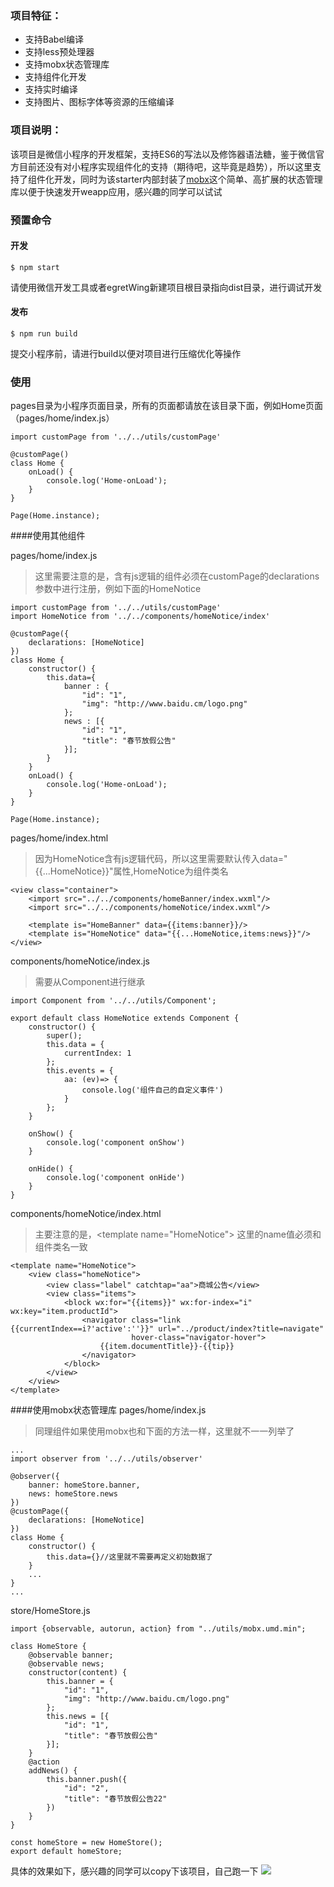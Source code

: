 ### 项目特征：
- 支持Babel编译
- 支持less预处理器
- 支持mobx状态管理库
- 支持组件化开发
- 支持实时编译
- 支持图片、图标字体等资源的压缩编译

### 项目说明：

该项目是微信小程序的开发框架，支持ES6的写法以及修饰器语法糖，鉴于微信官方目前还没有对小程序实现组件化的支持（期待吧，这毕竟是趋势），所以这里支持了组件化开发，同时为该starter内部封装了[mobx](https://suprise.gitbooks.io/mobx-cn/content/fp.html)这个简单、高扩展的状态管理库以便于快速发开weapp应用，感兴趣的同学可以试试

### 预置命令
#### 开发
```
$ npm start
```

请使用微信开发工具或者egretWing新建项目根目录指向dist目录，进行调试开发

#### 发布
```
$ npm run build
```
提交小程序前，请进行build以便对项目进行压缩优化等操作


### 使用
pages目录为小程序页面目录，所有的页面都请放在该目录下面，例如Home页面（pages/home/index.js）
```
import customPage from '../../utils/customPage'

@customPage()
class Home {
    onLoad() {
        console.log('Home-onLoad');
    }
}

Page(Home.instance);
```

####使用其他组件

pages/home/index.js
> 这里需要注意的是，含有js逻辑的组件必须在customPage的declarations参数中进行注册，例如下面的HomeNotice

```
import customPage from '../../utils/customPage'
import HomeNotice from '../../components/homeNotice/index'

@customPage({
    declarations: [HomeNotice]
})
class Home {
	constructor() {
        this.data={
			banner : {
				"id": "1",
				"img": "http://www.baidu.cm/logo.png"
			};
			news : [{
				"id": "1",
				"title": "春节放假公告"
			}];
		}
    }
    onLoad() {
        console.log('Home-onLoad');
    }
}

Page(Home.instance);
```

pages/home/index.html
> 因为HomeNotice含有js逻辑代码，所以这里需要默认传入data="{{...HomeNotice}}"属性,HomeNotice为组件类名

```
<view class="container">
    <import src="../../components/homeBanner/index.wxml"/>
    <import src="../../components/homeNotice/index.wxml"/>

    <template is="HomeBanner" data={{items:banner}}/>
    <template is="HomeNotice" data="{{...HomeNotice,items:news}}"/>
</view>
```

components/homeNotice/index.js
> 需要从Component进行继承

```
import Component from '../../utils/Component';

export default class HomeNotice extends Component {
    constructor() {
        super();
        this.data = {
            currentIndex: 1
        };
        this.events = {
            aa: (ev)=> {
                console.log('组件自己的自定义事件')
            }
        };
    }

    onShow() {
        console.log('component onShow')
    }

    onHide() {
        console.log('component onHide')
    }
}
```

components/homeNotice/index.html
> 主要注意的是，&lt;template name="HomeNotice"&gt; 这里的name值必须和组件类名一致

```
<template name="HomeNotice">
    <view class="homeNotice">
        <view class="label" catchtap="aa">商城公告</view>
        <view class="items">
            <block wx:for="{{items}}" wx:for-index="i" wx:key="item.productId">
                <navigator class="link {{currentIndex==i?'active':''}}" url="../product/index?title=navigate"
                           hover-class="navigator-hover">
                    {{item.documentTitle}}-{{tip}}
                </navigator>
            </block>
        </view>
    </view>
</template>
```


####使用mobx状态管理库
pages/home/index.js
> 同理组件如果使用mobx也和下面的方法一样，这里就不一一列举了

```
...
import observer from '../../utils/observer'

@observer({
    banner: homeStore.banner,
    news: homeStore.news
})
@customPage({
    declarations: [HomeNotice]
})
class Home {
	constructor() {
        this.data={}//这里就不需要再定义初始数据了
    }
	...
}
...
```

store/HomeStore.js

```
import {observable, autorun, action} from "../utils/mobx.umd.min";

class HomeStore {
    @observable banner;
    @observable news;
    constructor(content) {
        this.banner = {
			"id": "1",
			"img": "http://www.baidu.cm/logo.png"
		};
        this.news = [{
			"id": "1",
			"title": "春节放假公告"
		}];
    }
    @action
    addNews() {
        this.banner.push({
			"id": "2",
			"title": "春节放假公告22"
		})
    }
}

const homeStore = new HomeStore();
export default homeStore;
```


具体的效果如下，感兴趣的同学可以copy下该项目，自己跑一下
![](/li7228166/weapp-starter/raw/master/app/assets/images/weapp-starter-preview.jpg)